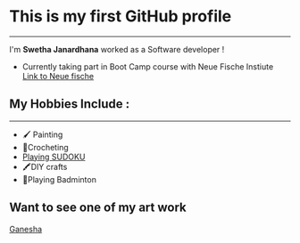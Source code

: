 # This is my first GitHub profile
---
I'm **Swetha Janardhana** worked as a Software developer !
- Currently taking part in Boot Camp course with Neue Fische Instiute
[Link to Neue fische](https://www.google.co.in/search?q=neue+fische&tbm=isch&ved=2ahUKEwi81vOivOaCAxV1mf0HHYf6BEkQ2-cCegQIABAA&oq=neue+fische&gs_lcp=CgNpbWcQARgAMgUIABCABDIECAAQHjIGCAAQCBAeMgYIABAIEB4yBggAEAgQHjIGCAAQCBAeMgcIABCABBAYMgcIABCABBAYMgcIABCABBAYMgcIABCABBAYOgoIABCABBCKBRBDULkGWMIsYJo6aABwAHgBgAFRiAHMCZIBAjIymAEAoAEBqgELZ3dzLXdpei1pbWewAQDAAQE&sclient=img&ei=6b5lZfy9OPWy9u8Ph_WTyAQ&bih=707&biw=1536#imgrc=0Q5ncJWV46TBTM)

## My Hobbies Include :
---
- 🖌️ Painting
- 🧶Crocheting
- [Playing SUDOKU](https://github.com/SwethaJanardhana/SwethaJanardhana/assets/151828170/036bc6b0-1ce1-46dc-b590-e5a9e8a6e277)
- 🖍️DIY crafts
- 🏸Playing Badminton
  
## Want to see one of my art work
[Ganesha](ganesha.jpg)
